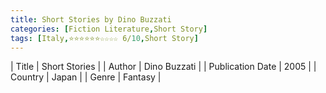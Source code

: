 ```yaml
---
title: Short Stories by Dino Buzzati
categories: [Fiction Literature,Short Story]
tags: [Italy,⭐⭐⭐⭐⭐⭐☆☆☆☆ 6/10,Short Story]
---
```

        
| Title | Short Stories  |
| Author |  Dino Buzzati  |
| Publication Date | 2005   |
| Country | Japan |
| Genre | Fantasy  |
        